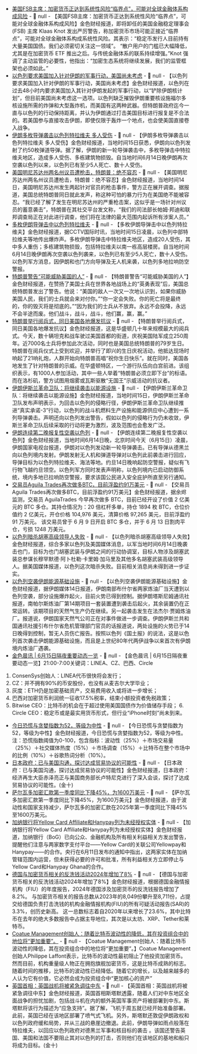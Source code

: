 - [美国FSB主席：加密货币正达到系统性风险“临界点”，可能对全球金融体系构成风险](https://www.crowdfundinsider.com/2025/06/242033-cryptocurrency-reaching-systemic-risk-tipping-point-warns-fsb-chair/) - 📰 null - 【美国FSB主席：加密货币正达到系统性风险“临界点”，可能对全球金融体系构成风险】金色财经报道，即将卸任的美国金融稳定理事会 (FSB) 主席 Klaas Knot 发出严厉警告，称加密货币市场可能正接近“临界点”，可能对全球金融体系构成系统性风险。其表示：“稳定币发行人目前持有大量美国国债。我们必须密切关注这一领域”。 
“散户用户的门槛已大幅降低，尤其是在加密货币 ETF 推出之后。与传统金融体系的联系持续增强。”Knot 强调了主动监管的必要性，他指出：“加密生态系统将继续发展，我们的监管框架也必须如此。”
- [以色列要求美国加入针对伊朗的军事行动，美国尚未考虑](https://flash.jin10.com/detail/20250615091447024800) - 📰 null - 【以色列要求美国加入针对伊朗的军事行动，美国尚未考虑】金色财经报道，以色列在过去48小时内要求美国加入其针对伊朗发起的军事行动，以“铲除伊朗核计划”，但目前美国尚未考虑这一选项。以色列缺乏摧毁伊朗重要核设施福尔多核设施所需的炸弹和大型轰炸机，而美国有这两种武器。但特朗普政府迄今一直与以色列的行动保持距离，并认为伊朗通过打击美国目标进行报复是不合法的。若美国参与直接攻击伊朗，即使仅限于轰炸一个地点，也会使美国直接卷入战争。
- [伊朗多枚导弹袭击以色列特拉维夫 多人受伤](https://flash.jin10.com/detail/20250615085927042800) - 📰 null - 【伊朗多枚导弹袭击以色列特拉维夫 多人受伤】金色财经报道，当地时间15日获悉，伊朗向以色列发射了约50枚弹道导弹。据了解，伊朗的新一轮导弹袭击中，多枚导弹击中特拉维夫地区，造成多人受伤、多栋建筑物损毁。自当地时间6月14日晚伊朗再次空袭以色列以来，以色列已有至少5人死亡、数十人受伤。
- [美国明尼苏达州两名州议员遭枪击，特朗普：绝不容忍](https://flash.jin10.com/detail/20250615085820083800) - 📰 null - 【美国明尼苏达州两名州议员遭枪击，特朗普：绝不容忍】金色财经报道，当地时间14日，美国明尼苏达州发生两起针对官员的枪击事件，警方正在展开调查。据报道，美国总统特朗普同日就此发声，称这种可怕的暴力行为在美国绝不能被容忍。“我已经了解了发生在明尼苏达州的严重枪击案，这似乎是一场针对州议员的蓄意袭击”，特朗普在其社交平台发文称，“我们的司法部长帕姆·邦迪和联邦调查局正在对此进行调查，他们将在法律的最大范围内起诉所有涉案人员。”
- [多枚伊朗导弹击中以色列特拉维夫](https://flash.jin10.com/detail/20250615084400989800) - 📰 null - 【多枚伊朗导弹击中以色列特拉维夫】金色财经报道，据CCTV国际时讯，当地时间15日凌晨，以色列中部特拉维夫等地传出爆炸声。多枚伊朗导弹击中特拉维夫地区，造成20人受伤，其中多人重伤；多栋建筑物损毁，包括特拉维夫以南一栋高层楼房。自当地时间6月14日晚伊朗再次空袭以色列袭来，以色列已有至少5人死亡，数十人受伤。以色列军方消息，因伊朗和也门方向导弹及无人机来袭，以色列多地拉响防空警报。
- [特朗普警告“可能威胁美国的人”](https://flash.jin10.com/detail/20250615084326774800) - 📰 null - 【特朗普警告“可能威胁美国的人”】金色财经报道，在赞扬了美国士兵在世界各地战场上的“英勇表现”后，美国总统特朗普发出了警告。他说：“美国的敌人一次又一次地认识到，如果你威胁美国人民，我们的士兵就会来对付你。”“你一定会失败。你的死亡将是最终的，你的毁灭将是彻底的。”“因为我们的士兵从不放弃。永远不会投降，永远不会半途而废。他们战斗，战斗，战斗，他们赢，赢，赢。”
- [特朗普举行阅兵式，同日美国各地爆发抗议](https://flash.jin10.com/detail/20250615083041056800) - 📰 null - 【特朗普举行阅兵式，同日美国各地爆发抗议】金色财经报道，这是华盛顿几十年来规模最大的阅兵式。今天，数十辆坦克和战车驶过美国首都的街道，庆祝美国陆军成立250周年。近7000名士兵将参加此次活动，同时也是美国总统特朗普的79岁生日。特朗普在阅兵仪式上受到欢迎，并举行了即兴的生日庆祝活动，他抵达现场时响起了21响礼炮，人群开始向特朗普高唱“祝你生日快乐”。就在同时，美国各地发生了针对特朗普的示威。在华盛顿特区，一个游行队伍向白宫前进。该组织表示，有1000人参加活动，其中一些人举着“特朗普必须立即下台”的标语。而在洛杉矶，警方试图用烟雾或瓦斯驱散“无国王”示威活动的抗议者。
- [伊朗伊斯兰革命卫队：将继续袭击以能源设施](https://flash.jin10.com/detail/20250615075514275800) - 📰 null - 【伊朗伊斯兰革命卫队：将继续袭击以能源设施】金色财经报道，当地时间15日，伊朗伊斯兰革命卫队发布声明表示，为回击以色列的侵略行径，伊朗伊斯兰革命卫队继续推进“真实承诺-3”行动，以色列的战斗机燃料生产设施和能源供应中心遭到一系列导弹袭击。声明还向以色列发出警告，假如以色列的侵略行为仍未收敛，伊斯兰革命卫队后续采取的行动将更为激烈，波及范围也会愈发广泛。
- [伊朗连续第二晚报复性空袭以色列](https://flash.jin10.com/detail/20250615040929910800) - 📰 null - 【伊朗连续第二晚报复性空袭以色列】金色财经报道，当地时间6月14日晚，北京时间今天（6月15日）凌晨，伊朗国家电视台报道，伊朗对以色列发动新一轮导弹袭击。已有导弹从德黑兰向以色列境内发射。伊朗发射无人机和弹道导弹对以色列此前袭击进行回应，导弹目标为以色列特拉维夫、海法等地。约旦14日晚响起防空警报，疑似有飞行物飞越约旦领空。以色列军方同时发表声明称，以色列境内已启动防御系统，境内多地已拉响防空警报，要求该国公民进入安全庇护所直至另行通知。
- [交易员Aguila Trades再次做多BTC，目前浮盈约91万美元](https://x.com/EmberCN/status/1934043915625378004) - 📰 null - 【交易员Aguila Trades再次做多BTC，目前浮盈约91万美元】金色财经报道，据余烬监测，交易员 AguilaTrades 今早再次做多 BTC，目前已经开设了价值 2 亿美元的 BTC 多仓。其持仓情况为：20 倍杠杆多单，持仓 1894 枚 BTC，仓位价值约 2 亿美元，开仓价格 104,976 美元，清算价格 97,265 美元，目前浮盈约 91 万美元。 
该交易员曾于 6 月 9 日开启 BTC 多仓，并于 6 月 13 日割肉平仓，亏损 1248 万美元。
- [以色列暗杀胡塞高级领导人失败](https://flash.jin10.com/detail/20250615054539419800) - 📰 null - 【以色列暗杀胡塞高级领导人失败】金色财经报道，综合多家以色列及美国媒体消息，以军当地时间6月14日晚袭击也门，目标为也门胡塞武装与伊朗之间的行动协调室，目标人物涉及胡塞武装总参谋长穆罕默德·阿卜杜勒·卡里姆·加马里及其他多名胡塞武装高级领导人。据美国媒体报道，以色列这次暗杀失败。目前相关消息尚未得到进一步证实。
- [以色列空袭伊朗能源基础设施](https://flash.jin10.com/detail/20250615075431311800) - 📰 null - 【以色列空袭伊朗能源基础设施】金色财经报道，据伊朗媒体14日报道，伊朗南部布什尔省两家炼油厂当天遭到以色列空袭，部分设施爆炸起火，目前火势已得到控制。据伊朗塔斯尼姆通讯社报道，南帕尔斯炼油厂第14期项目一套装置遭到袭击后起火，其余装置仍在正常运转。该期项目的天然气生产仍在继续。另一起袭击发生在法杰尔·贾姆炼油厂。报道说，伊朗国家天然气公司正在对事件做进一步调查。伊朗伊斯兰共和国通讯社援引布什尔省危机管理部门官员的话报道说，两处设施的火势已于14日晚得到控制，暂无人员伤亡报告。按照以色列《国土报》的说法，这是以色列首次袭击伊朗能源基础设施，而且是上世纪80年代两伊战争以来首次有伊朗境内炼油厂遇袭。
- [金色晨讯 | 6月15日隔夜重要动态一览]() - 📰 null - 【金色晨讯 | 6月15日隔夜重要动态一览】21:00-7:00关键词：LINEA、CZ、巴西、Circle 
1. ConsenSys创始人：LINEA代币很快将会发行； 
2. CZ：并不拥有90%的币安股份，也没有从麦吉尔大学毕业； 
3. 灰度：ETH仍是加密基础资产，交易费用收入或将进一步增长； 
4. 巴西对加密货币利润统一征收17.5%税率，结束小额投资者免税政策； 
5. Bitwise CEO：比特币的机会在于超过使用美国国债作为价值储存手段； 
6.​​ Circle CEO：稳定币或是最实用货币形式，但行业“iPhone时刻”尚未到来。
- [今日恐慌与贪婪指数为52，等级为中性]() - 📰 null - 【今日恐慌与贪婪指数为52，等级为中性】金色财经报道，今日恐慌与贪婪指数为52，等级为中性。 
注：恐慌指数阈值为0-100，包含指标：波动性（25%）＋市场交易量（25%）＋社交媒体热度（15%）＋市场调查（15%）＋比特币在整个市场中的比例（10%）＋谷歌热词分析（10%）。
- [日本政府：已与美国沟通，探讨达成贸易协议的可能性]() - 📰 null - 【日本政府：已与美国沟通，探讨达成贸易协议的可能性】金色财经报道，日本政府：经济再生大臣赤泽亮正与美国商务部长卢特尼克进行了深入会谈，探讨了达成贸易协议的可能性。(金十)
- [萨尔瓦多加密汇款第一季度同比下降45%，为1600万美元](https://x.com/Cointelegraph/status/1933977912698438022) - 📰 null - 【萨尔瓦多加密汇款第一季度同比下降45%，为1600万美元】金色财经报道，由于波动性和国家支持减少，萨尔瓦多的加密汇款在2025年第一季度同比下降45%至1600万美元。
- [加纳银行将Yellow Card Affiliate和Hanypay列为未经授权实体](https://news.bitcoin.com/bank-of-ghana-flags-yellow-card-affiliate-and-hanypay-as-unauthorized-entities/) - 📰 null - 【加纳银行将Yellow Card Affiliate和Hanypay列为未经授权实体】金色财经报道，加纳银行（BoG）已向公众、金融机构及所有相关利益相关方发出警告，提醒他们注意与两家数字支付平台——Yellow Card的关联公司Yellowpay和Hanypay——的合作。央行在6月11日发布的通知中指出，这两家实体在加纳管辖范围内运营，但未获得必要的许可和批准，所有利益相关方立即停止与Yellow Card和Hanypay Ghana的合作。
- [德国与加密货币相关的反洗钱活动2024年增加了8%](https://decrypt.co/325091/crypto-related-aml-reports-rose-by-8-in-germany-last-year-fiu) - 📰 null - 【德国与加密货币相关的反洗钱活动2024年增加了8%】金色财经报道，根据德国金融情报机构（FIU）的年度报告，2024年德国涉及加密货币的反洗钱报告增加了8.2%。 
与加密货币相关的报告总数从2023年的8,049份攀升至8,711份，占提交给德国负责打击洗钱的机构金融情报机构(FIU)的所有可疑活动报告(SAR)的3.3%，创历史新高。 
这一总数标志着自2020年以来增长了23.6%，其中比特币在去年的绝大多数报告中占据主导地位，其次是以太坊、XRP、Tether和莱特币。
- [Coatue Management创始人：随着比特币波动性的降低，其在投资组合中的地位将“更加重要”。]() - 📰 null - 【Coatue Management创始人：随着比特币波动性的降低，其在投资组合中的地位将“更加重要”。】Coatue Management创始人Philippe Laffont表示，比特币的波动性最初阻止了他投资加密货币。然而目前，机构重量级人物正在拥抱旗舰加密货币，这是比特币成熟的标志。 
随着时间的推移，比特币的波动性已经降低。随着它的增长，以及越来越多的人认为它有价值，它必然会成为投资组合中“更加核心的资产”
- [英国首相：英国战机将被紧急调往中东]() - 📰 null - 【英国首相：英国战机将被紧急调往中东】金色财经报道，英国首相斯塔默透露，随着人们对中东地区全面战争的担忧加剧，包括战斗机在内的额外英国军事资产将被部署到中东。斯塔默将该行为描述为“应急支持”。据了解，飞机于周五就已经开始准备部署。此前，英国已经在该地区部署了喷气式飞机。另外，斯塔默还敦促伊朗政权和以色列政府缓和局势，并从三战的悬崖边撤退。此前，伊朗导弹如雨点般落在特拉维夫，以回应以色列政府对德黑兰军事和核目标的袭击 。该国还警告英国、美国和法国不要阻止其对以色列的打击，否则他们在该地区的基地和船只将成为目标。(金十)
